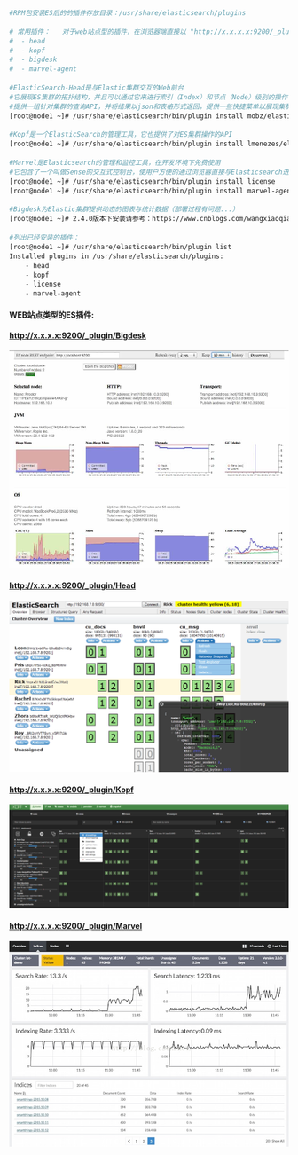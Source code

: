 ```bash
#RPM包安装ES后的的插件存放目录：/usr/share/elasticsearch/plugins   

# 常用插件：   对于web站点型的插件，在浏览器端直接以 "http://x.x.x.x:9200/_plugin/<插件名>/" 的方式访问即可...
#  - head           
#  - kopf           
#  - bigdesk        
#  - marvel-agent   
  
#ElasticSearch-Head是与Elastic集群交互的Web前台
#它展现ES集群的拓扑结构，并且可以通过它来进行索引（Index）和节点（Node）级别的操作
#提供一组针对集群的查询API，并将结果以json和表格形式返回，提供一些快捷菜单以展现集群的各种状态...
[root@node1 ~]# /usr/share/elasticsearch/bin/plugin install mobz/elasticsearch-head 

#Kopf是一个ElasticSearch的管理工具，它也提供了对ES集群操作的API
[root@node1 ~]# /usr/share/elasticsearch/bin/plugin install lmenezes/elasticsearch-kopf/2.0

#Marvel是Elasticsearch的管理和监控工具，在开发环境下免费使用
#它包含了一个叫做Sense的交互式控制台，使用户方便的通过浏览器直接与Elasticsearch进行交互
[root@node1 ~]# /usr/share/elasticsearch/bin/plugin install license 
[root@node1 ~]# /usr/share/elasticsearch/bin/plugin install marvel-agent 
 
#Bigdesk为Elastic集群提供动态的图表与统计数据（部署过程有问题...）
[root@node1 ~]# 2.4.0版本下安装请参考：https://www.cnblogs.com/wangxiaoqiangs/p/6430354.html

#列出已经安装的插件：
[root@node1 ~]# /usr/share/elasticsearch/bin/plugin list
Installed plugins in /usr/share/elasticsearch/plugins:
    - head
    - kopf
    - license
    - marvel-agent
```
#### WEB站点类型的ES插件:
#### http://x.x.x.x:9200/_plugin/Bigdesk
![img](资料/Bigdesk.jpg)
#### http://x.x.x.x:9200/_plugin/Head
![img](资料/Head.png)
#### http://x.x.x.x:9200/_plugin/Kopf
![img](资料/Kopf.png)
#### http://x.x.x.x:9200/_plugin/Marvel
![img](资料/Marvel.png)
